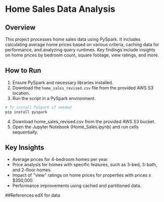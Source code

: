 # Home Sales Data Analysis

## Overview
This project processes home sales data using PySpark. It includes calculating average home prices based on various criteria, caching data for performance, and analyzing query runtimes. Key findings include insights on home prices by bedroom count, square footage, view ratings, and more.

## How to Run
1. Ensure PySpark and necessary libraries installed.
2. Download the `home_sales_revised.csv` file from the provided AWS S3 location.
3. Run the script in a PySpark environment.
```bash
# To install PySpark if needed
pip install pyspark

```
4. Download home_sales_revised.csv from the provided AWS S3 bucket.
5. Open the Jupyter Notebook (Home_Sales.ipynb) and run cells sequentially.

## Key Insights
- Average prices for 4-bedroom homes per year.
- Price analysis for homes with specific features, such as 3-bed, 3-bath, and 2-floor homes.
- Impact of "view" ratings on home prices for properties with prices ≥ $350,000.
- Performance improvements using cached and partitioned data.

##References
edX for data 



